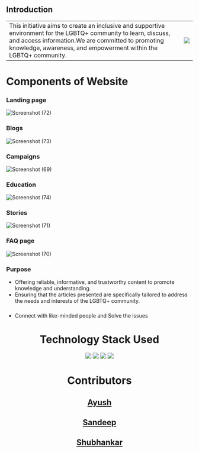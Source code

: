 
## Introduction
<table style="border: none;">
  <tr>
    <td>This initiative aims to create an inclusive and supportive environment for the LGBTQ+ community to learn, discuss, and access information.We are committed to promoting knowledge, awareness, and empowerment within the LGBTQ+ community.</td>
    <td><img src="https://media4.giphy.com/media/fYNy092DoKNpshv70U/giphy.gif?cid=ecf05e47lz7igg6cy6tfa9s1w1gq5j11vqulnd8umgl51nrl&ep=v1_gifs_search&rid=giphy.gif&ct=g"/></td>
  </tr>
</table>

# Components of Website

### Landing page
 
  ![Screenshot (72)](https://github.com/neosandeep24/Pridehubhacks/assets/103883917/c839b8c7-447b-4e22-bd40-dcffad9b41cc)

### Blogs

![Screenshot (73)](https://github.com/neosandeep24/Pridehubhacks/assets/103883917/820fd335-22e6-4a11-88ea-0ae070249867)

### Campaigns

![Screenshot (69)](https://github.com/neosandeep24/Pridehubhacks/assets/103883917/89aa5749-63f1-4129-8a3b-f8f11574bb72)

### Education

![Screenshot (74)](https://github.com/neosandeep24/Pridehubhacks/assets/103883917/2213d8da-aa78-40e6-83cb-6ea65f36b333)

### Stories 

![Screenshot (71)](https://github.com/neosandeep24/Pridehubhacks/assets/103883917/a596458e-cea8-4610-9151-40802042ca34)

### FAQ page

![Screenshot (70)](https://github.com/neosandeep24/Pridehubhacks/assets/103883917/942660a3-dc40-4738-910c-23f38f1f0f74)

### Purpose
* Offering reliable, informative, and trustworthy content to promote knowledge and understanding.
* Ensuring that the articles presented are specifically tailored to address the needs and interests of the LGBTQ+ community.

### 
* Connect with like-minded people and Solve the issues
<h1 align='center'> Technology Stack Used</h1>
<div align="center">
 <img src="https://img.shields.io/badge/HTML5-E34F26.svg?style=for-the-badge&logo=HTML5&logoColor=white">
 <img src="https://img.shields.io/badge/CSS3-1572B6.svg?style=for-the-badge&logo=CSS3&logoColor=white">
 <img src="https://img.shields.io/badge/JavaScript-F7DF1E.svg?style=for-the-badge&logo=JavaScript&logoColor=white">
 <img src="https://img.shields.io/badge/-ReactJs-61DAFB?logo=react&logoColor=white&style=for-the-badge">
</div>

<h1 align='center'>Contributors</h1>

<h2 align='center'><a href="https://github.com/aklite">Ayush</a></h2>
<h2 align='center'><a href="https://github.com/neosandeep24">Sandeep</a></h2>
<h2 align='center'><a href="https://github.com/shubhankar0921">Shubhankar</a></h2>

